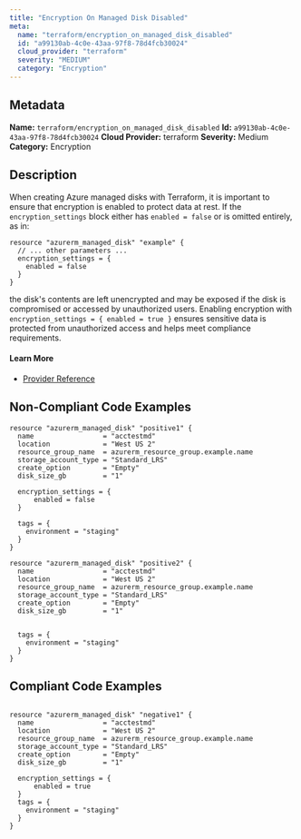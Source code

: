 ```yaml
---
title: "Encryption On Managed Disk Disabled"
meta:
  name: "terraform/encryption_on_managed_disk_disabled"
  id: "a99130ab-4c0e-43aa-97f8-78d4fcb30024"
  cloud_provider: "terraform"
  severity: "MEDIUM"
  category: "Encryption"
---
```

## Metadata
**Name:** `terraform/encryption_on_managed_disk_disabled`
**Id:** `a99130ab-4c0e-43aa-97f8-78d4fcb30024`
**Cloud Provider:** terraform
**Severity:** Medium
**Category:** Encryption
## Description
When creating Azure managed disks with Terraform, it is important to ensure that encryption is enabled to protect data at rest. If the `encryption_settings` block either has `enabled = false` or is omitted entirely, as in:

```
resource "azurerm_managed_disk" "example" {
  // ... other parameters ...
  encryption_settings = {
    enabled = false
  }
}
```

the disk's contents are left unencrypted and may be exposed if the disk is compromised or accessed by unauthorized users. Enabling encryption with `encryption_settings = { enabled = true }` ensures sensitive data is protected from unauthorized access and helps meet compliance requirements.

#### Learn More

 - [Provider Reference](https://registry.terraform.io/providers/hashicorp/azurerm/latest/docs/resources/managed_disk#encryption_settings)

## Non-Compliant Code Examples
```azure
resource "azurerm_managed_disk" "positive1" {
  name                 = "acctestmd"
  location             = "West US 2"
  resource_group_name  = azurerm_resource_group.example.name
  storage_account_type = "Standard_LRS"
  create_option        = "Empty"
  disk_size_gb         = "1"

  encryption_settings = {
      enabled = false
  }

  tags = {
    environment = "staging"
  }
}

resource "azurerm_managed_disk" "positive2" {
  name                 = "acctestmd"
  location             = "West US 2"
  resource_group_name  = azurerm_resource_group.example.name
  storage_account_type = "Standard_LRS"
  create_option        = "Empty"
  disk_size_gb         = "1"
  

  tags = {
    environment = "staging"
  }
}
```

## Compliant Code Examples
```azure

resource "azurerm_managed_disk" "negative1" {
  name                 = "acctestmd"
  location             = "West US 2"
  resource_group_name  = azurerm_resource_group.example.name
  storage_account_type = "Standard_LRS"
  create_option        = "Empty"
  disk_size_gb         = "1"
  
  encryption_settings = {
      enabled = true
  }
  tags = {
    environment = "staging"
  }
}
```